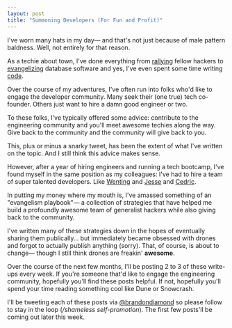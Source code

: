 ```yaml
---
layout: post
title: "Summoning Developers (For Fun and Profit)"
---
```


I've worn many hats in my day&mdash; and that's not just because of male pattern baldness. Well, not entirely for that reason.

As a techie about town, I've done everything from [rallying](http://bits.blogs.nytimes.com/2012/01/18/techies-plan-to-take-sopa-protest-to-the-streets/) fellow hackers to [evangelizing](http://mongodb.com) database software and yes, I've even spent some time writing [code](http://huffingtonpost.com/code).

Over the course of my adventures, I've often run into folks who'd like to engage the developer community. Many seek their (one true) tech co-founder. Others just want to hire a damn good engineer or two.

To these folks, I've typically offered some advice: contribute to the engineering community and you'll meet awesome techies along the way. Give back to the community and the community will give back to you.

This, plus or minus a snarky tweet, has been the extent of what I've written on the topic. And I still think this advice makes sense.

However, after a year of hiring engineers and running a tech bootcamp, I've found myself in the same position as my colleagues: I've had to hire a team of super talented developers. Like [Wenting](http://wentin.co) and [Jesse](http://toomanybees.com) and [Cedric](http://vvvnt.com).

In putting my money where my mouth is, I've amassed something of an "evangelism playbook"&mdash; a collection of strategies that have helped me build a profoundly awesome team of generalist hackers while also giving back to the community.

I've written many of these strategies down in the hopes of eventually sharing them publically&hellip; but immediately became obsessed with drones and forgot to actually publish anything (sorry). That, of course, is about to change&mdash; though I still think drones are freakin' **awesome**.

Over the course of the next few months, I'll be posting 2 to 3 of these write-ups every week. If you're someone that'd like to engage the engineering community, hopefully you'll find these posts helpful. If not, hopefully you'll spend your time reading something cool like Dune or Snowcrash.

I'll be tweeting each of these posts via [@brandondiamond](http://twitter.com/brandondiamond) so please follow to stay in the loop (*/shameless self-promotion*).  The first few posts'll be coming out later this week.
